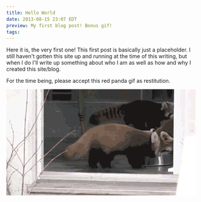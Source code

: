 ```yaml
---
title: Hello World
date: 2013-08-15 23:07 EDT
preview: My first blog post! Bonus gif!
tags:
---
```

Here it is, the very first one! This first post is basically just a placeholder.
I still haven't gotten this site up and running at the time of this writing, but
when I do I'll write up something about who I am as well as how and why I created
this site/blog.

For the time being, please accept this red panda gif as restitution.

![surprised red panda](/blog/2013/08/hello-world/red-panda-surprised.gif "Terrified red panda")